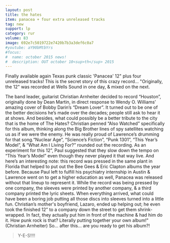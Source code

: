 ```yaml
---
layout: post
title: the hates
item: panacea + four extra unreleased tracks
tag: new
support: lp
category: rur
volume: 83
image: 692e7c5019722e7420b7b3a3def6c0a7
#youtube: aY90bMtbYrs
#focus:
#  name: october 2015 news!
#  description: OUT october 10<sup>th</sup> 2015
---
```


Finally available again Texas punk classic 'Panacea' 12" plus four unreleased tracks! This is the secret story of this crazy record... "Originally, the 12" was recorded at Wells Sound in one day, & mixed on the next.

The band leader, guitarist Christian Arnheiter decided to record “Houston”, originally done by Dean Martin, in direct response to Wendy O. Williams’ amazing cover of Bobby Darin’s “Dream Lover”. It turned out to be one of the better decisions he’s made over the decades; people still ask to hear it at shows. And besides, what could possibly be a better tribute to the city that is the home of The Hates?
Christian penned “Also Watched” specifically for this album, thinking along the Big Brother lines of spy satellites watching us as if we were the enemy. He was really proud of Lawrence’s drumming for that song.“Nuclear Age”, “Science’s Fiction”, “Punk 1301”, “This Year’s Model”, & “What Am I Living For?” rounded out the recording. As an experiment for this 12”, Paul suggested that they slow down the tempo on “This Year’s Model” even though they never played it that way live. And here’s an interesting note: this record was pressed in the same plant in Florida that helped to put out the Bee Gees & Eric Clapton albums the year before.
Because Paul left to fulfill his psychiatry internship in Austin & Lawrence went on to get a higher education as well, Panacea was released without that lineup to represent it. While the record was being pressed by one company, the sleeves were printed by another company, & a third company printed the lyric sheets. When everything arrived, what could have been a boring job putting all those discs into sleeves turned into a little fun. Christian’s mother's boyfriend, Lazaro, ended up helping out; he even took the finished 12” to a company down the street to get them shrink-wrapped. In fact, they actually put him in front of the machine & had him do it. How punk rock is that? Literally putting together your own album!" 
(Christian Arnheiter) 
So... after this... are you ready to get his album?!

> Y-E-S!!!!
